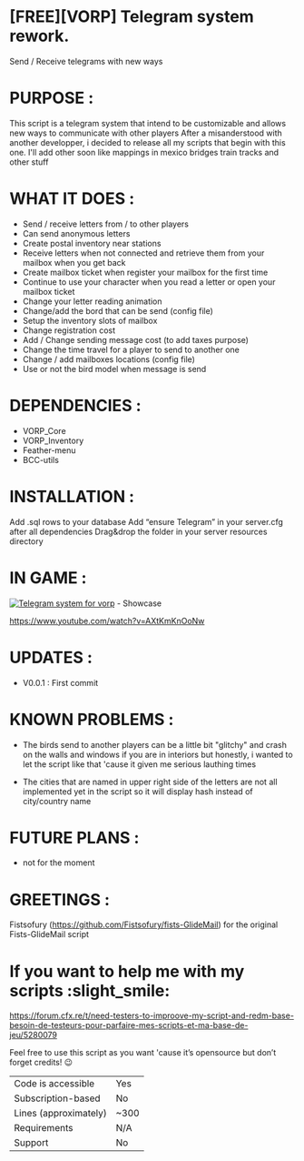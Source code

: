 # [FREE][VORP] Telegram system rework.

Send / Receive telegrams with new ways


# PURPOSE :

This script is a telegram system that intend to be customizable and allows new ways to communicate with other players
After a misanderstood with another developper, i decided to release all my scripts that begin with this one.
I'll add other soon like mappings in mexico bridges train tracks and other stuff

# WHAT IT DOES :

- Send / receive letters from / to other players
- Can send anonymous letters
- Create postal inventory near stations
- Receive letters when not connected and retrieve them from your mailbox when you get back
- Create mailbox ticket when register your mailbox for the first time
- Continue to use your character when you read a letter or open your mailbox ticket
- Change your letter reading animation
- Change/add the bord that can be send (config file)
- Setup the inventory slots of mailbox
- Change registration cost
- Add / Change sending message cost (to add taxes purpose)
- Change the time travel for a player to send to another one
- Change / add mailboxes locations (config file)
- Use or not the bird model when message is send

# DEPENDENCIES :

- VORP_Core
- VORP_Inventory
- Feather-menu
- BCC-utils

# INSTALLATION :

Add .sql rows to your database
Add “ensure Telegram” in your server.cfg after all dependencies
Drag&drop the folder in your server resources directory

# IN GAME :

[![Telegram system for vorp](http://img.youtube.com/vi/o5daMYcmPSE/0.jpg)]([http://www.youtube.com/watch?v=o5daMYcmPSE](https://www.youtube.com/watch?v=AXtKmKnOoNw) "Telegram system for vorp") - Showcase

https://www.youtube.com/watch?v=AXtKmKnOoNw

# UPDATES :

* V0.0.1 : First commit

# KNOWN PROBLEMS :

* The birds send to another players can be a little bit "glitchy" and crash on the walls and windows if you are in interiors but honestly, i wanted to let the script like that 'cause it given me serious lauthing times

* The cities that are named in upper right side of the letters are not all implemented yet in the script so it will display hash instead of city/country name

# FUTURE PLANS :

* not for the moment

# GREETINGS : 

Fistsofury (https://github.com/Fistsofury/fists-GlideMail) for the original Fists-GlideMail script

# If you want to help me with my scripts :slight_smile: 
https://forum.cfx.re/t/need-testers-to-improove-my-script-and-redm-base-besoin-de-testeurs-pour-parfaire-mes-scripts-et-ma-base-de-jeu/5280079

Feel free to use this script as you want 'cause it’s opensource but don’t forget credits! :wink:

|                                         |                                |
|-------------------------------------|----------------------------|
| Code is accessible       | Yes                        |
| Subscription-based      | No                         |
| Lines (approximately)  | ~300                     |
| Requirements                | N/A                       |
| Support                           | No                         |
